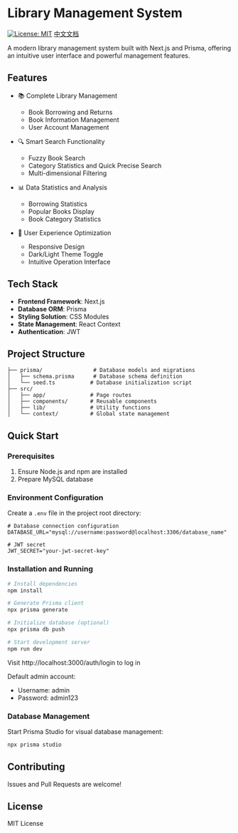 # Library Management System

[![License: MIT](https://img.shields.io/badge/License-MIT-yellow.svg)](https://opensource.org/licenses/MIT)
[中文文档](README_CN.md)

A modern library management system built with Next.js and Prisma, offering an intuitive user interface and powerful management features.

## Features

- 📚 Complete Library Management
  - Book Borrowing and Returns
  - Book Information Management
  - User Account Management

- 🔍 Smart Search Functionality
  - Fuzzy Book Search
  - Category Statistics and Quick Precise Search
  - Multi-dimensional Filtering

- 📊 Data Statistics and Analysis
  - Borrowing Statistics
  - Popular Books Display
  - Book Category Statistics

- 🎨 User Experience Optimization
  - Responsive Design
  - Dark/Light Theme Toggle
  - Intuitive Operation Interface

## Tech Stack

- **Frontend Framework**: Next.js
- **Database ORM**: Prisma
- **Styling Solution**: CSS Modules
- **State Management**: React Context
- **Authentication**: JWT

## Project Structure

```
├── prisma/                # Database models and migrations
│   ├── schema.prisma      # Database schema definition
│   └── seed.ts           # Database initialization script
├── src/
│   ├── app/              # Page routes
│   ├── components/       # Reusable components
│   ├── lib/              # Utility functions
│   └── context/          # Global state management
```

## Quick Start

### Prerequisites

1. Ensure Node.js and npm are installed
2. Prepare MySQL database

### Environment Configuration

Create a `.env` file in the project root directory:

```env
# Database connection configuration
DATABASE_URL="mysql://username:password@localhost:3306/database_name"

# JWT secret
JWT_SECRET="your-jwt-secret-key"
```

### Installation and Running

```bash
# Install dependencies
npm install

# Generate Prisma client
npx prisma generate

# Initialize database (optional)
npx prisma db push

# Start development server
npm run dev
```

Visit http://localhost:3000/auth/login to log in

Default admin account:
- Username: admin
- Password: admin123

### Database Management

Start Prisma Studio for visual database management:

```bash
npx prisma studio
```

## Contributing

Issues and Pull Requests are welcome!

## License

MIT License